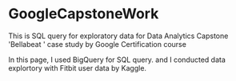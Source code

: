 # GoogleCapstoneWork
This is SQL query for exploratory data for  Data Analytics Capstone  'Bellabeat ' case study by Google Certification course 

In this page, I used BigQuery for SQL query. and I conducted data explortory with Fitbit user data by Kaggle.
